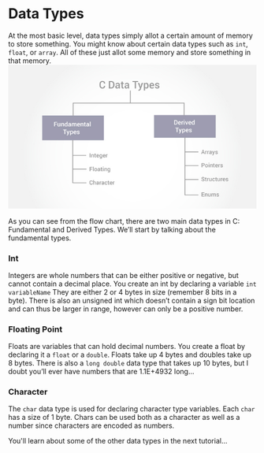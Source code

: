 # Data Types
At the most basic level, data types simply allot a certain amount of memory to store something. You might know about certain data types such as `int`, `float`, or `array`. All of these just allot some memory and store something in that memory.
![C Data Types](c-data-types.jpg)

As you can see from the flow chart, there are two main data types in C: Fundamental and Derived Types. We’ll start by talking about the fundamental types.

### Int
Integers are whole numbers that can be either positive or negative, but cannot contain a decimal place. You create an int by declaring a variable `int variableName` They are either 2 or 4 bytes in size (remember 8 bits in a byte). There is also an unsigned int which doesn’t contain a sign bit location and can thus be larger in range, however can only be a positive number.

### Floating Point
Floats are variables that can hold decimal numbers. You create a float by declaring it a `float` or a `double`. Floats take up 4 bytes and doubles take up 8 bytes. There is also a `long double` data type that takes up 10 bytes, but I doubt you’ll ever have numbers that are 1.1E+4932 long...

### Character
The `char` data type is used for declaring character type variables. Each `char` has a size of 1 byte. Chars can be used both as a character as well as a number since characters are encoded as numbers.


You'll learn about some of the other data types in the next tutorial...
